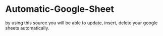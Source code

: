 # Automatic-Google-Sheet
by using this source you will be able to update, insert, delete your google sheets automatically.

